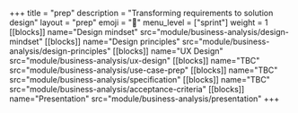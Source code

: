 +++
title = "prep"
description = "Transforming requirements to solution design"
layout = "prep"
emoji = "📅"
menu_level = ["sprint"]
weight = 1
[[blocks]]
name="Design mindset"
src="module/business-analysis/design-mindset"
[[blocks]]
name="Design principles"
src="module/business-analysis/design-principles"
[[blocks]]
name="UX Design"
src="module/business-analysis/ux-design"
[[blocks]]
name="TBC"
src="module/business-analysis/use-case-prep"
[[blocks]]
name="TBC"
src="module/business-analysis/specification"
[[blocks]]
name="TBC"
src="module/business-analysis/acceptance-criteria"
[[blocks]]
name="Presentation"
src="module/business-analysis/presentation"
+++